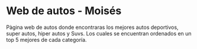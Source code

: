 # Web de autos - Moisés

Pàgina web de autos donde encontraras los mejores autos deportivos, super autos, hiper autos y Suvs. 
Los cuales se encuentran ordenados en un top 5 mejores de cada categoría.
